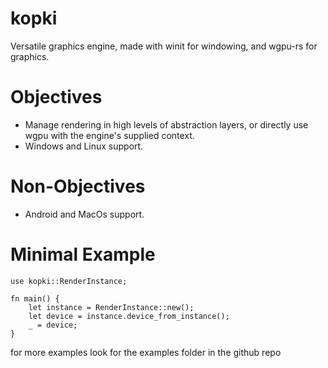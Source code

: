 # kopki

Versatile graphics engine, made with winit for windowing, and wgpu-rs for graphics.

# Objectives
- Manage rendering in high levels of abstraction layers, or directly use wgpu with the engine's supplied context.
- Windows and Linux support.

# Non-Objectives
- Android and MacOs support.

# Minimal Example
```
use kopki::RenderInstance;

fn main() {
    let instance = RenderInstance::new();
    let device = instance.device_from_instance();
    _ = device;
}
```

for more examples look for the examples folder in the github repo